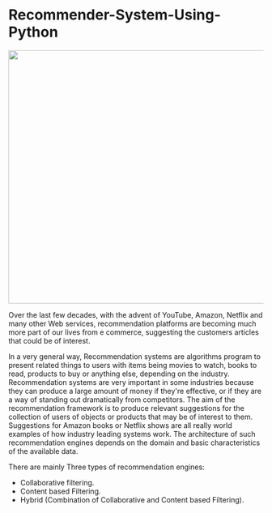 # Recommender-System-Using-Python

<p align="center">
  <img width="800" height="500" src="https://user-images.githubusercontent.com/67468718/120515663-5fc7e500-c383-11eb-9286-a1dcbbf509fc.JPG">
</p>


Over the last few decades, with the advent of YouTube, Amazon, Netflix and many other Web services, recommendation platforms are becoming much more part of our lives from e commerce, suggesting the customers articles that could be of interest.

In a very general way, Recommendation systems are algorithms program to present related things to users with items being movies to watch, books to read, products to buy or anything else, depending on the industry. Recommendation systems are very important in some industries because they can produce a large amount of money if they're effective, or if they are a way of standing out dramatically from competitors. The aim of the recommendation framework is to produce relevant suggestions for the collection of users of objects or products that may be of interest to them. Suggestions for Amazon books or Netflix shows are all really world examples of how industry leading systems work. The architecture of such recommendation engines depends on the domain and basic characteristics of the available data.

There are mainly Three types of recommendation engines:

 * Collaborative filtering.
 * Content based Filtering.
 * Hybrid (Combination of Collaborative and Content based Filtering).

